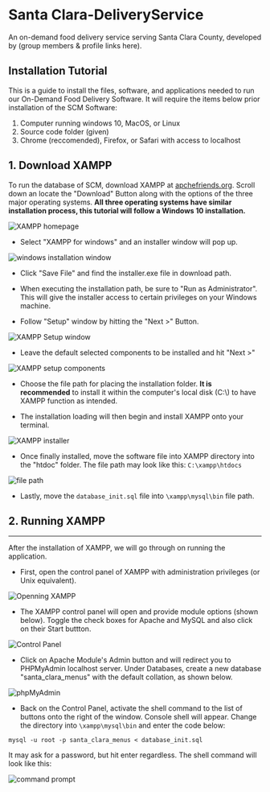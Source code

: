 # Santa Clara-DeliveryService
An on-demand food delivery service serving Santa Clara County, developed by (group members &amp; profile links here).


## Installation Tutorial
This is a guide to install the files, software, and applications needed to run our On-Demand Food Delivery Software.
It will require the items below prior installation of the SCM Software:
1. Computer running windows 10, MacOS, or Linux
2. Source code folder (given)
3. Chrome (reccomended), Firefox, or Safari with access to localhost

## 1. Download XAMPP
To run the database of SCM, download XAMPP at [apchefriends.org](https://www.apachefriends.org/index.html).
Scroll down an locate the "Download" Button along with the options of the three major operating systems. **All three operating systems have similar installation process, this tutorial will follow a Windows 10 installation.**

![XAMPP homepage](README/XAMPP_homepage.jpg)

- Select "XAMPP for windows" and an installer window will pop up.

![windows installation window](README/xampp_windows_installer.jpg)


- Click "Save File" and find the installer.exe file in download path.


- When executing the installation path, be sure to "Run as Administrator". This will give the installer access to certain privileges on your Windows machine.


- Follow "Setup" window by hitting the "Next >" Button.

![XAMPP Setup window](README/XAMPP_windows_setup.jpg)


- Leave the default selected components to be installed and hit "Next >"

![XAMPP setup components](README/XAMPP_Setup_select_components.jpg)



- Choose the file path for placing the installation folder. **It is recommended** to install it within the  computer's local disk (C:\\) to have XAMPP function as intended.


- The installation loading will then begin and install XAMPP onto your terminal.

![XAMPP installer](README/Xampp_installation_loader.jpg)


- Once finally installed, move the software file into XAMPP directory into the "htdoc" folder. The file path may look like this: `C:\xampp\htdocs`

![file path](README/HTDOCS.jpg)


- Lastly, move the `database_init.sql` file into `\xampp\mysql\bin` file path.



## 2. Running XAMPP
---

After the installation of XAMPP, we will go through on running the application.

- First, open the control panel of XAMPP with administration privileges (or Unix equivalent).

![Openning XAMPP](README/XAMPP_run_admin.jpg)


- The XAMPP control panel will open and provide module options (shown below). Toggle the check boxes for Apache and MySQL and also click on their Start buttton.

![Control Panel](README/XAMPP_Control_panel.jpg)


- Click on Apache Module's Admin button and will redirect you to PHPMyAdmin localhost server. Under Databases, create a new database "santa_clara_menus" with the default collation, as shown below.

![phpMyAdmin](README/DB_Create.jpg)


- Back on the Control Panel, activate the shell command to the list of buttons onto the right of the window. Console shell will appear. Change the directory into `\xampp\mysql\bin` and enter the code below:

```
mysql -u root -p santa_clara_menus < database_init.sql
```


It may ask for a password, but hit enter regardless. The shell command will look like this:

![command prompt](README/DB_cmnd.jpg)

